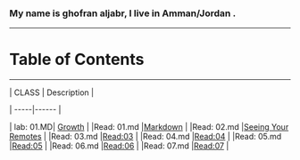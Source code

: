 
### My name is ghofran aljabr, I live in Amman/Jordan .
---------
# Table of Contents
-----------
| CLASS | Description |

| -----|------ |

| lab:  01.MD|  [Growth](https://ghofranaljabr.github.io/reading-notes/lab:01b) |
|Read: 01.md |[Markdown](https://ghofranaljabr.github.io/reading-notes/Read:%2001)  |
|Read: 02.md |[Seeing Your Remotes](https://ghofranaljabr.github.io/reading-notes/Read:%2002)  |
|Read: 03.md |[Read:03](https://ghofranaljabr.github.io/reading-notes/Read:%2003)  |
|Read: 04.md |[Read:04](https://ghofranaljabr.github.io/reading-notes/Read:%2004)  |
|Read: 05.md |[Read:05](https://ghofranaljabr.github.io/reading-notes/Read:%2005)  |
|Read: 06.md |[Read:06](https://ghofranaljabr.github.io/reading-notes/Read:%2006)  |
|Read: 07.md |[Read:07](https://ghofranaljabr.github.io/reading-notes/Read:%2007)  |
